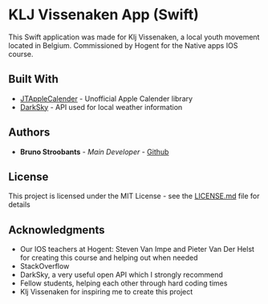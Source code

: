 # KLJ Vissenaken App (Swift)

This Swift application was made for Klj Vissenaken, a local youth movement located in Belgium.
Commissioned by Hogent for the Native apps IOS course.




## Built With

* [JTAppleCalender](https://github.com/patchthecode/JTAppleCalendar) - Unofficial Apple Calender library
* [DarkSky](https://darksky.net/dev) - API used for local weather information

## Authors

* **Bruno Stroobants** - *Main Developer* - [Github](https://github.com/BrunoStr)

## License

This project is licensed under the MIT License - see the [LICENSE.md](LICENSE.md) file for details

## Acknowledgments
* Our IOS teachers at Hogent: Steven Van Impe and Pieter Van Der Helst for creating this course and helping out when needed
* StackOverflow
* DarkSky, a very useful open API which I strongly recommend
* Fellow students, helping each other through hard coding times
* Klj Vissenaken for inspiring me to create this project

